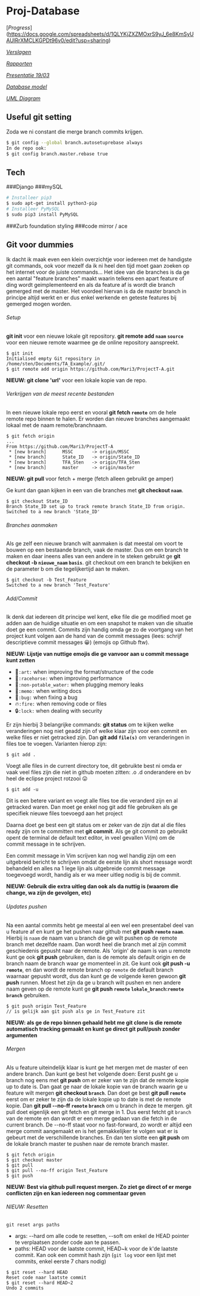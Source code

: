 # Proj-Database

[*Progress*] (https://docs.google.com/spreadsheets/d/1QLYKjZXZMOxrS9yJ_6e8KmSyUAUlRrXMCLKGPDt96v0/edit?usp=sharing)

[*Verslagen*](https://docs.google.com/document/d/1ki_IN-m4fuHY4OC_5kxvkX_DA_bjRzRzxaXyVwK_U7U/edit?usp=sharing)

[*Rapporten*](https://docs.google.com/document/d/1W6QZ2xWvDjR6qZk_nehCUpembAu1taAY9zwFEGXAxBI/edit?usp=sharing)

[*Presentatie 19/03*](https://docs.google.com/presentation/d/1DEd9rOgII9WZ557w4kw79BITjUtxEz39w26bUIXU8ks/edit?usp=sharing)

[*Database model*](https://drive.draw.io/#G0BzFlD8HmM6i9OXh6amc2b1NWUlE)

[*UML Diagram*](https://drive.google.com/file/d/0BzFlD8HmM6i9QXFCVFE1VE5yclU/view?usp=sharing)

## Useful git setting
Zoda we ni constant die merge branch commits krijgen.
```sh
$ git config --global branch.autosetuprebase always
In de repo ook:
$ git config branch.master.rebase true
```

## Tech
###Django
###mySQL
```sh
# Installeer pip3
$ sudo apt-get install python3-pip
# Installeer PyMySQL
$ sudo pip3 install PyMySQL
```
###Zurb foundation styling
###code mirror / ace

## Git voor dummies
Ik dacht ik maak even een klein overzichtje voor iedereen met de handigste git commands, ook voor mezelf da ik ni heel den tijd moet gaan zoeken op het internet voor de juiste commands...
Het idee van die branches is da ge een aantal "feature branches" maakt waarin telkens een apart feature of ding wordt geimplementeerd en als da feature af is wordt die branch gemerged met de master. Het voordeel hiervan is da de master branch in principe altijd werkt en er dus enkel werkende en geteste features bij gemerged mogen worden.

###### Setup
**git init** voor een nieuwe lokale git repository.
**git remote add `naam` `source`** voor een nieuwe remote waarmee ge de online repository aanspreekt.
```
$ git init
Initialised empty Git repository in /home/sten/Documents/TA_Example/.git/
$ git remote add origin https://github.com/Mari3/ProjectT-A.git
```

**NIEUW: git clone 'url'** voor een lokale kopie van de repo.

###### Verkrijgen van de meest recente bestanden
In een nieuwe lokale repo eerst en vooral **git fetch `remote`** om de hele remote repo binnen te halen. Er worden dan nieuwe branches aangemaakt lokaal met de naam remote/branchnaam.
```
$ git fetch origin
...
From https://github.com/Mari3/ProjectT-A
 * [new branch]      MSSC       -> origin/MSSC
 * [new branch]      State_ID   -> origin/State_ID
 * [new branch]      TFA_Sten   -> origin/TFA_Sten
 * [new branch]      master     -> origin/master
```

**NIEUW: git pull** voor fetch + merge (fetch alleen gebruikt ge amper)

Ge kunt dan gaan kijken in een van die branches met **git checkout `naam`**.
```
$ git checkout State_ID
Branch State_ID set up to track remote branch State_ID from origin.
Switched to a new branch 'State_ID'
```

###### Branches aanmaken
Als ge zelf een nieuwe branch wilt aanmaken is dat meestal om voort te bouwen op een bestaande branch, vaak de master. Dus om een branch te maken en daar ineens alles van een andere in te steken gebruikt ge **git checkout -b `nieuwe_naam` `basis`**. git checkout om een branch te bekijken en de parameter b om die tegelijkertijd aan te maken.
```
$ git checkout -b Test_Feature
Switched to a new branch 'Test_Feature'
```

###### Add/Commit
Ik denk dat iedereen dit principe wel kent, elke file die ge modified moet ge adden aan de huidige situatie en om een snapshot te maken van die situatie doet ge een commit. Commits zijn handig omda ge zo de voortgang van het project kunt volgen aan de hand van de commit messages (lees: schrijf descriptieve commit messages :grinning:) (emojis op Github ftw).

**NIEUW: Lijstje van nuttige emojis die ge vanvoor aan u commit message kunt zetten**

- :art:`:art:` when improving the format/structure of the code
- :racehorse:`:racehorse:` when improving performance
- :non-potable_water:`:non-potable_water:` when plugging memory leaks
- :memo:`:memo:` when writing docs
- :bug:`:bug:` when fixing a bug
- :fire:`:fire:` when removing code or files
- :lock:`:lock:` when dealing with security

Er zijn hierbij 3 belangrijke commands: **git status** om te kijken welke veranderingen nog niet geadd zijn of welke klaar zijn voor een commit en welke files er niet getracked zijn.
Dan **git add `file(s)`** om veranderingen in files toe te voegen. Varianten hierop zijn:
```
$ git add .
```
Voegt alle files in de current directory toe, dit gebruikte best ni omda er vaak veel files zijn die niet in github moeten zitten: .o .d onderandere en bv heel de eclipse project rotzooi :stuck_out_tongue:
```
$ git add -u
```
Dit is een betere variant en voegt alle files toe die veranderd zijn en al getracked waren. Dan moet ge enkel nog git add file gebruiken als ge specifiek nieuwe files toevoegd aan het project

Daarna doet ge best een git status om er zeker van de zijn dat al die files ready zijn om te committen met **git commit**. Als ge git commit zo gebruikt opent de terminal de default text editor, in veel gevallen Vi(m) om de commit message in te schrijven.

Een commit message in Vim scrijven kan nog wel handig zijn om een uitgebreid bericht te schrijven omdat de eerste lijn als short message wordt behandeld en alles na 1 lege lijn als uitgebreide commit message toegevoegd wordt, handig als er wa meer uitleg nodig is bij de commit.

**NIEUW: Gebruik die extra uitleg dan ook als da nuttig is (waarom die change, wa zijn de gevolgen, etc)**

###### Updates pushen
Na een aantal commits hebt ge meestal al een wel een presentabel deel van u feature af en kunt ge het pushen naar github met **git push `remote` `naam`**. Hierbij is `naam` de naam van u branch die ge wilt pushen op de remote branch met dezelfde naam. Dan wordt heel die branch met al zijn commit geschiedenis gepusht naar de remote. Als 'origin' de naam is van u remote kunt ge ook **git push** gebruiken, dan is de remote als default origin en de branch naam de branch waar ge momenteel in zit.
Ge kunt ook **git push -u `remote`**, en dan wordt de remote branch op `remote` de default branch waarnaar gepusht wordt, dus dan kunt ge de volgende keren gewoon **git push** runnen.
Moest het zijn da ge u branch wilt pushen en nen andere naam geven op de remote kunt ge **git push `remote` `lokale_branch`:`remote branch`** gebruiken.

```
$ git push origin Test_Feature
// is gelijk aan git push als ge in Test_Feature zit
```

**NIEUW: als ge de repo binnen gehaald hebt me git clone is die remote automatisch tracking gemaakt en kunt ge direct git pull/push zonder argumenten**

###### Mergen
Als u feature uiteindelijk klaar is kunt ge het mergen met de master of een andere branch. Dan kunt ge best het volgende doen: Eerst pusht ge u branch nog eens met **git push** om er zeker van te zijn dat de remote kopie up to date is. Dan gaat ge naar de lokale kopie van de branch waarin ge u feature wilt mergen **git checkout `branch`**. Dan doet ge best **git pull `remote`** eerst om er zeker te zijn da de lokale kopie up to date is met de remote kopie. Dan **git pull --no-ff `remote` `branch`** om u branch in deze te mergen. git pull doet eigenlijk een git fetch en git merge in 1. Dus eerst fetcht git `branch` van de remote en dan wordt er een merge gedaan van die fetch in de current branch. De --no-ff staat voor no fast-forward, zo wordt er altijd een merge commit aangemaakt en is het gemakkelijker te volgen wat er is gebeurt met de verschillende branches. En dan ten slotte een **git push** om de lokale branch master te pushen naar de remote branch master.
```
$ git fetch origin
$ git checkout master
$ git pull
$ git pull --no-ff origin Test_Feature
$ git push
```

**NIEUW: Best via github pull request mergen. Zo ziet ge direct of er merge conflicten zijn en kan iedereen nog commentaar geven**

###### NIEUW: Resetten
`git reset args paths`
- args: --hard om alle code te resetten, --soft om enkel de HEAD pointer te verplaatsen zonder code aan te passen.
- paths: HEAD voor de laatste commit, HEAD~k voor de k'de laatste commit. Kan ook een commit hash zijn (`git log` voor een lijst met commits, enkel eerste 7 chars nodig)
```
$ git reset --hard HEAD
Reset code naar laatste commit
$ git reset --hard HEAD~2
Undo 2 commits
```
